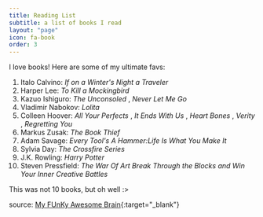 ```yaml
---
title: Reading List
subtitle: a list of books I read
layout: "page"
icon: fa-book
order: 3
---
```


I love books! Here are some of my ultimate favs:

1. Italo Calvino: *If on a Winter's Night a Traveler*
2. Harper Lee: *To Kill a Mockingbird*
3. Kazuo Ishiguro: *The Unconsoled* , *Never Let Me Go*
4. Vladimir Nabokov: *Lolita*
5. Colleen Hoover: *All Your Perfects* , *It Ends With Us* , *Heart Bones* , *Verity* , *Regretting You*
6. Markus Zusak: *The Book Thief*
7. Adam Savage: *Every Tool's A Hammer:Life Is What You Make It*
8. Sylvia Day: *The Crossfire Series*
9. J.K. Rowling: *Harry Potter*
10. Steven Pressfield: *The War Of Art Break Through the Blocks and Win Your Inner Creative Battles*

This was not 10 books, but oh well :>

source: [My FUnKy Awesome Brain](https://media4.s-nbcnews.com/j/newscms/2020_50/3434476/201209-pandemic-vices-main-cs_07ba7495134c8c13b1ac43b40e683d0a.fit-2000w.gif){:target="_blank"}